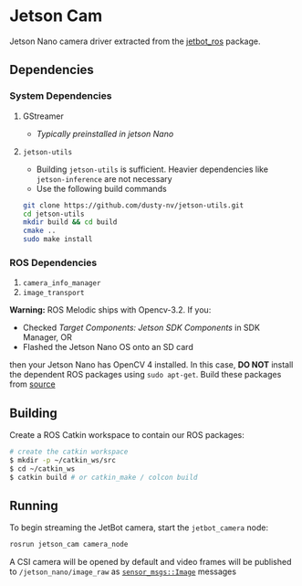 # Jetson Cam

Jetson Nano camera driver extracted from the [jetbot_ros](https://github.com/dusty-nv/jetbot_ros) package.

## Dependencies

### System Dependencies

1. GStreamer
    - *Typically preinstalled in jetson Nano*
2. `jetson-utils`
    - Building `jetson-utils` is sufficient. Heavier dependencies like `jetson-inference` are not necessary
    - Use the following build commands

    ``` bash
    git clone https://github.com/dusty-nv/jetson-utils.git
    cd jetson-utils
    mkdir build && cd build
    cmake ..
    sudo make install
    ```

### ROS Dependencies

1. `camera_info_manager`
2. `image_transport`

**Warning:** ROS Melodic ships with Opencv-3.2. If you:

- Checked *Target Components: Jetson SDK Components* in SDK Manager, OR
- Flashed the Jetson Nano OS onto an SD card

then your Jetson Nano has OpenCV 4 installed. In this case, **DO NOT** install the dependent ROS packages using `sudo apt-get`. Build these packages from [source](https://github.com/ros-perception/image_common)  

## Building

Create a ROS Catkin workspace to contain our ROS packages:

```bash
# create the catkin workspace
$ mkdir -p ~/catkin_ws/src
$ cd ~/catkin_ws
$ catkin build # or catkin_make / colcon build
```

## Running

To begin streaming the JetBot camera, start the `jetbot_camera` node:

```bash
rosrun jetson_cam camera_node
```

A CSI camera will be opened by default and video frames will be published to `/jetson_nano/image_raw` as [`sensor_msgs::Image`](http://docs.ros.org/melodic/api/sensor_msgs/html/msg/Image.html) messages
